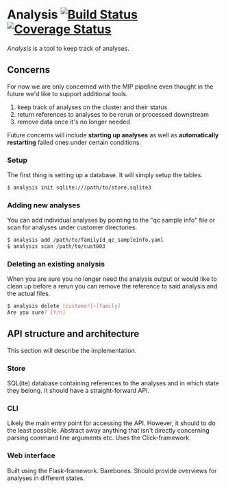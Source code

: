 # Analysis [![Build Status][travis-image]][travis-url] [![Coverage Status][coveralls-image]][coveralls-url]

_Analysis_ is a tool to keep track of analyses.

## Concerns

For now we are only concerned with the MIP pipeline even thought in the future we'd like to support additional tools.

1. keep track of analyses on the cluster and their status
2. return references to analyses to be rerun or processed downstream
3. remove data once it's no longer needed

Future concerns will include **starting up analyses** as well as **automatically restarting** failed ones under certain conditions.

### Setup

The first thing is setting up a database. It will simply setup the tables.

```bash
$ analysis init sqlite:///path/to/store.sqlite3
```

### Adding new analyses

You can add individual analyses by pointing to the "qc sample info" file or scan for analyses under customer directories.

```bash
$ analysis add /path/to/familyId_qc_sampleInfo.yaml
$ analysis scan /path/to/cust003
```

### Deleting an existing analysis

When you are sure you no longer need the analysis output or would like to clean up before a rerun you can remove the reference to said analysis and the actual files.

```bash
$ analysis delete [customer]-[family]
Are you sure? [Y/n]
```

## API structure and architecture

This section will describe the implementation.

### Store

SQL(ite) database containing references to the analyses and in which state they belong. It should have a straight-forward API.

### CLI

Likely the main entry point for accessing the API. However, it should to do the least possible. Abstract away anything that isn't directly concerning parsing command line arguments etc. Uses the Click-framework.

### Web interface

Built using the Flask-framework. Barebones. Should provide overviews for analyses in different states.


[travis-url]: https://travis-ci.org/Clinical-Genomics/analysis
[travis-image]: https://img.shields.io/travis/Clinical-Genomics/analysis.svg?style=flat-square

[coveralls-url]: https://coveralls.io/r/Clinical-Genomics/analysis
[coveralls-image]: https://img.shields.io/coveralls/Clinical-Genomics/analysis.svg?style=flat-square
